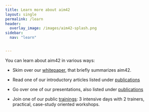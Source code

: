 ```yaml
---
title: Learn more about aim42
layout: single
permalink: /learn
header:
  overlay_image: /images/aim42-splash.png
sidebar:
  nav: "learn"


---
```


You can learn about aim42 in various ways:


* Skim over our [whitepaper](), that briefly summarizes aim42.
* Read one of our introductory articles listed under [publications](/publications)
* Go over one of our presentations, also listed under [publications](/publications)

* Join one of our public [trainings](/training): 3 intensive days with 2 trainers, practical, case-study oriented workshops.
